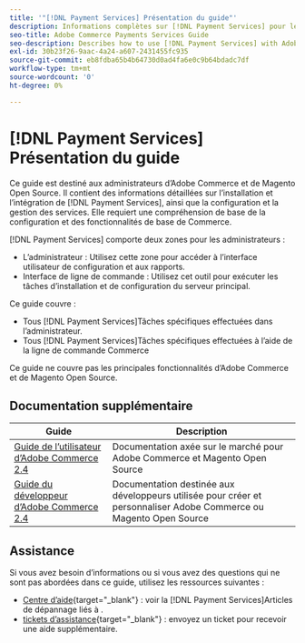 ```yaml
---
title: '"[!DNL Payment Services] Présentation du guide"'
description: Informations complètes sur [!DNL Payment Services] pour les administrateurs Adobe Commerce et Magento Open Source, y compris l’installation et l’intégration
seo-title: Adobe Commerce Payments Services Guide
seo-description: Describes how to use [!DNL Payment Services] with Adobe Commerce or Magento Open Source.
exl-id: 30b23f26-9aac-4a24-a607-2431455fc935
source-git-commit: eb8fdba65b4b64730d0ad4fa6e0c9b64bdadc7df
workflow-type: tm+mt
source-wordcount: '0'
ht-degree: 0%

---
```


# [!DNL Payment Services] Présentation du guide

Ce guide est destiné aux administrateurs d’Adobe Commerce et de Magento Open Source. Il contient des informations détaillées sur l’installation et l’intégration de [!DNL Payment Services], ainsi que la configuration et la gestion des services. Elle requiert une compréhension de base de la configuration et des fonctionnalités de base de Commerce.

[!DNL Payment Services] comporte deux zones pour les administrateurs :

* L’administrateur : Utilisez cette zone pour accéder à l’interface utilisateur de configuration et aux rapports.
* Interface de ligne de commande : Utilisez cet outil pour exécuter les tâches d’installation et de configuration du serveur principal.

Ce guide couvre :

* Tous [!DNL Payment Services]Tâches spécifiques effectuées dans l’administrateur.
* Tous [!DNL Payment Services]Tâches spécifiques effectuées à l’aide de la ligne de commande Commerce

Ce guide ne couvre pas les principales fonctionnalités d’Adobe Commerce et de Magento Open Source.

## Documentation supplémentaire

| Guide | Description |
|------ | ----------- |
| [Guide de l’utilisateur d’Adobe Commerce 2.4](https://docs.magento.com/user-guide/) | Documentation axée sur le marché pour Adobe Commerce et Magento Open Source |
| [Guide du développeur d’Adobe Commerce 2.4](https://devdocs.magento.com/) | Documentation destinée aux développeurs utilisée pour créer et personnaliser Adobe Commerce ou Magento Open Source |

## Assistance

Si vous avez besoin d’informations ou si vous avez des questions qui ne sont pas abordées dans ce guide, utilisez les ressources suivantes :

* [Centre d’aide](https://support.magento.com/hc/en-us){target=&quot;_blank&quot;} : voir la [!DNL Payment Services]Articles de dépannage liés à .
* [tickets d’assistance](https://support.magento.com/hc/en-us/articles/360000913794#submit-ticket){target=&quot;_blank&quot;} : envoyez un ticket pour recevoir une aide supplémentaire.

